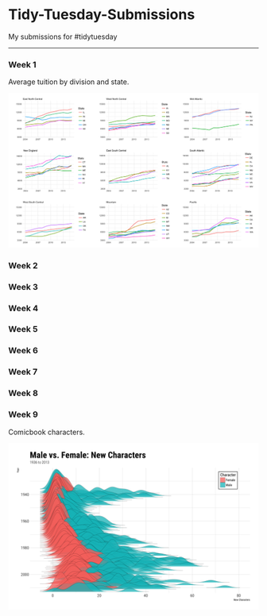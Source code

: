# Tidy-Tuesday-Submissions
My submissions for #tidytuesday

---

### Week 1

Average tuition by division and state.

![Week 1](tt1_facet.png)

### Week 2

### Week 3

### Week 4

### Week 5

### Week 6

### Week 7

### Week 8

### Week 9

Comicbook characters.

![Week 9](tt9_ggridges.png)
